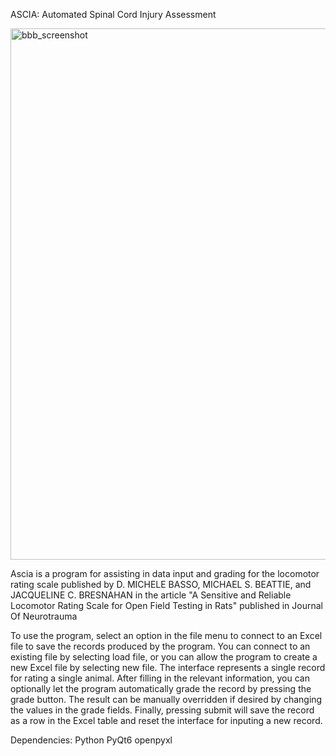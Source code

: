 ASCIA: Automated Spinal Cord Injury Assessment

<img width="850" alt="bbb_screenshot" src="https://user-images.githubusercontent.com/118772606/209450819-59271b93-9902-4a87-9362-f97ac205f108.png">

  Ascia is a program for assisting in data input and grading for the locomotor rating scale published by D. MICHELE BASSO,
MICHAEL S. BEATTIE, and JACQUELINE C. BRESNAHAN in the article "A Sensitive and Reliable Locomotor Rating Scale for
Open Field Testing in Rats" published in Journal Of Neurotrauma 

  To use the program, select an option in the file menu to
connect to an Excel file to save
the records produced by the program.
You can connect to an existing file by selecting load file, or you can allow the program to create a new Excel file by
selecting new file. The interface represents a single
record for rating a single animal.
After filling in the relevant information, you can optionally let the program automatically grade the record by pressing
the grade button. The result can be
manually overridden if desired by changing the values in the grade fields. Finally, pressing submit will save the record
as a row in the Excel table and reset the interface for inputing a new record.

Dependencies:
Python
PyQt6
openpyxl


